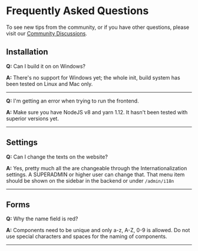 # Frequently Asked Questions

To see new tips from the community, or if you have other questions, please visit our [Community Discussions](https://github.com/orgs/ProxeusApp/discussions).

## Installation

**Q:** Can I build it on on Windows?

**A:** There's no support for Windows yet; the whole init, build system has been tested on Linux and Mac only.

---

**Q:** I'm getting an error when trying to run the frontend.

**A:** Make sure you have NodeJS v8 and yarn 1.12. It hasn't been tested with superior versions yet.

---

## Settings

**Q:** Can I change the texts on the website?

**A:** Yes, pretty much all the are changeable through the Internationalization settings. A SUPERADMIN or higher user can change that.
That menu item should be shown on the sidebar in the backend or under `/admin/i18n`

---

## Forms

**Q:** Why the name field is red?

**A:** Components need to be unique and only a-z, A-Z, 0-9 is allowed. Do not use special characters and spaces for the naming of components.

---
